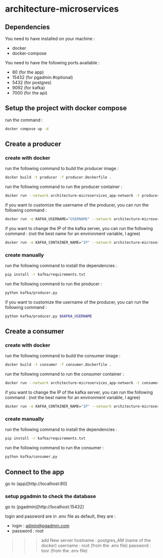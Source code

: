 # architecture-microservices

## Dependencies

You need to have installed on your machine :
- docker
- docker-compose

You need to have the following ports available :
- 80 (for the app)
- 15432 (for pgadmin #optional)
- 5432 (for postgres)
- 9092 (for kafka)
- 7000 (for the api)

## Setup the project with docker compose

run the command :
```sh
docker compose up -d
```

## Create a producer

### create with docker 
run the following command to build the producer image :
```sh
docker build -t producer -f producer.Dockerfile .
```

run the following command to run the producer container :
```sh
docker run --network architecture-microservices_app-network -t producer
```

if you want to customize the username of the producer, you can run the following command :
```sh
docker run -e KAFKA_USERNAME="USERNAME" --network architecture-microservices_app-network -t pro
```

if you want to change the IP of the kafka server, you can run the following command :
(not the best name for an environment variable, I agree)
```sh
docker run -e KAFKA_CONTAINER_NAME="IP" --network architecture-microservices_app-network -t producer
```

### create manually

run the following command to install the dependencies :
```sh
pip install -r kafka/requirements.txt
```

run the following command to run the producer :
```sh
python kafka/producer.py
```

if you want to customize the username of the producer, you can run the following command :
```sh
python kafka/producer.py $KAFKA_USERNAME
```


## Create a consumer

### create with docker
run the following command to build the consumer image :
```sh
docker build -t consumer -f consumer.Dockerfile .
```

run the following command to run the consumer container :
```sh
docker run --network architecture-microservices_app-network -t consumer
```

if you want to change the IP of the kafka server, you can run the following command :
(not the best name for an environment variable, I agree)
```sh
docker run -e KAFKA_CONTAINER_NAME="IP" --network architecture-microservices_app-network -t consumer
```

### create manually

run the following command to install the dependencies :
```sh
pip install -r kafka/requirements.txt
```

run the following command to run the consumer :
```sh
python kafka/consumer.py
```


## Connect to the app

go to (app)[http://localhost:80]

### setup pgadmin to check the database

go to (pgadmin)[http://localhost:15432]

login and password are in .env file
as default, they are :
- login : admin@pgadmin.com
- password : root

>>> add New server
>>> hostname : postgres_AM (name of the docker)
>>> username : root (from the .env file)
>>> password : toor (from the .env file)

